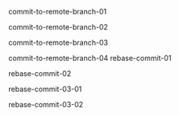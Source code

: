 commit-to-remote-branch-01

commit-to-remote-branch-02

commit-to-remote-branch-03

commit-to-remote-branch-04
rebase-commit-01

rebase-commit-02

rebase-commit-03-01

rebase-commit-03-02

